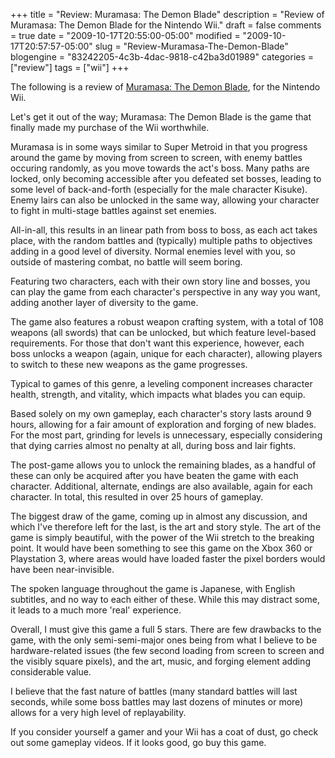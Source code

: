 +++
title = "Review: Muramasa: The Demon Blade"
description = "Review of Muramasa: The Demon Blade for the Nintendo Wii."
draft = false
comments = true
date = "2009-10-17T20:55:00-05:00"
modified = "2009-10-17T20:57:57-05:00"
slug = "Review-Muramasa-The-Demon-Blade"
blogengine = "83242205-4c3b-4dac-9818-c42ba3d01989"
categories = ["review"]
tags = ["wii"]
+++

<div class="note">
<p>The following is a review of <a rel="external" href="http://www.amazon.com/gp/product/B001HB7K6I?tag=strivinglifen-20">Muramasa: The Demon Blade</a>, for the Nintendo Wii.</p>
</div>
<p>Let's get it out of the way; Muramasa: The Demon Blade is the game that finally made my purchase of the Wii worthwhile.</p>
<p>Muramasa is in some ways similar to Super Metroid in that you progress around the game by moving from screen to screen, with enemy battles occuring randomly, as you move towards the act's boss. Many paths are locked, only becoming accessible after you defeated set bosses, leading to some level of back-and-forth (especially for the male character Kisuke). Enemy lairs can also be unlocked in the same way, allowing your character to fight in multi-stage battles against set enemies.</p>
<p>All-in-all, this results in an linear path from boss to boss, as each act takes place, with the random battles and (typically) multiple paths to objectives adding in a good level of diversity. Normal enemies level with you, so outside of mastering combat, no battle will seem boring.</p>
<p>Featuring two characters, each with their own story line and bosses, you can play the game from each character's perspective in any way you want, adding another layer of diversity to the game.</p>
<p>The game also features a robust weapon crafting system, with a total of 108 weapons (all swords) that can be unlocked, but which feature level-based requirements. For those that don't want this experience, however, each boss unlocks a weapon (again, unique for each character), allowing players to switch to these new weapons as the game progresses.</p>
<p>Typical to games of this genre, a leveling component increases character health, strength, and vitality, which impacts what blades you can equip.</p>
<p>Based solely on my own gameplay, each character's story lasts around 9 hours, allowing for a fair amount of exploration and forging of new blades. For the most part, grinding for levels is unnecessary, especially considering that dying carries almost no penalty at all, during boss and lair fights.</p>
<p>The post-game allows you to unlock the remaining blades, as a handful of these can only be acquired after you have beaten the game with each character. Additional, alternate, endings are also available, again for each character. In total, this resulted in over 25 hours of gameplay.</p>
<p>The biggest draw of the game, coming up in almost any discussion, and which I've therefore left for the last, is the art and story style. The art of the game is simply beautiful, with the power of the Wii stretch to the breaking point. It would have been something to see this game on the Xbox 360 or Playstation 3, where areas would have loaded faster the pixel borders would have been near-invisible.</p>
<p>The spoken language throughout the game is Japanese, with English subtitles, and no way to each either of these. While this may distract some, it leads to a much more 'real' experience.</p>
<p>Overall, I must give this game a full 5 stars. There are few drawbacks to the game, with the only semi-semi-major ones being from what I believe to be hardware-related issues (the few second loading from screen to screen and the visibly square pixels), and the art, music, and forging element adding considerable value.</p>
<p>I believe that the fast nature of battles (many standard battles will last seconds, while some boss battles may last dozens of minutes or more) allows for a very high level of replayability.</p>
<p>If you consider yourself a gamer and your Wii has a coat of dust, go check out some gameplay videos. If it looks good, go buy this game.</p>
